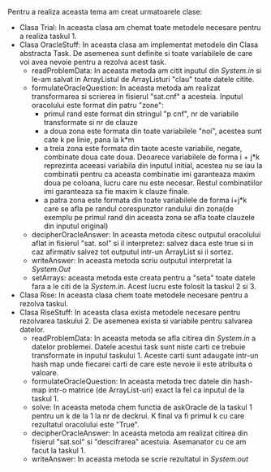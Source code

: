 Pentru a realiza aceasta tema am creat urmatoarele clase:

- Clasa Trial:
    In aceasta clasa am chemat toate metodele necesare pentru a realiza taskul 1.
- Clasa OracleStuff:
    In aceasta clasa am implementat metodele din Clasa abstracta Task. De asemenea sunt definite 
  si toate variabilele de care voi avea nevoie pentru a rezolva acest task.
  - readProblemData:
    In aceasta metoda am citit inputul din _System.in_ si le-am salvat in ArrayListul de 
  ArrayListuri "clau" toate datele citite.
  - formulateOracleQuestion:
    In aceasta metoda am realizat transformarea si scrierea in fisierul "sat.cnf" a acesteia. 
  Inputul oracolului este format din patru "zone":
    - primul rand este format din stringul "p cnf", nr de variabile transformate si nr de clauze
    - a doua zona este formata din toate variabilele "noi", acestea sunt cate k pe linie, pana 
      la k*m
    - a treia zona este formata din taote aceste variabile, negate, combinate doua cate doua. 
    Deoarece variabilele de forma i + j*k reprezinta aceeasi variabila din inputul initial, 
    acestea nu se iau la combinatii pentru ca aceasta combinatie imi garanteaza maxim doua pe 
    coloana, lucru care nu este necesar. Restul combinatiilor imi garanteaza sa fie maxim k 
    clauze finale.
    - a patra zona este formata din toate variabilele de forma i+j*k care se afla pe randul 
    corespunztor randului din zona(de exemplu pe primul rand din aceasta zona se afla toate 
    clauzele din inputul original)
  - decipherOracleAnswer: In aceasta metoda citesc outputul oracolului aflat in fisierul "sat.
    sol" si il interpretez: salvez daca este true si in caz afirmativ salvez tot outputul 
    intr-un ArrayList si il sortez.
  - writeAnswer: In aceasta metoda scriu outputul interpretat la _System.Out_
  - setArrays: aceasta metoda este creata pentru a "seta" toate datele fara a le citi de la 
    _System.in_. Acest lucru este folosit la taskul 2 si 3.
- Clasa Rise: In aceasta clasa chem toate metodele necesare pentru a rezolva taskul.
- Clasa RiseStuff: 
   In aceasta clasa exista metodele necesare pentru rezolvarea taskului 2. De asemenea exista si 
  variabile pentru salvarea datelor.
    -  readProblemData: In aceasta metoda se afla citirea din _System.in_ a datelor problemei. 
       Datele acestui task sunt niste carti ce trebuie transformate in inputul taskului 1. 
       Aceste carti sunt adaugate intr-un hash map unde fiecarei carti de care este nevoie ii 
       este atribuita o valoare.
    - formulateOracleQuestion: In aceasta metoda trec datele din hash-map intr-o matrice (de 
      ArrayList-uri) exact la fel ca inputul de la taskul 1.
    - solve: In aceasta metoda chem functia de askOracle de la taskul 1 pentru un k de la 1 la 
      nr de deckrui. K final va fi primul k cu care rezultatul oracolului este "True".
    - decipherOracleAnswer: In aceasta metoda am realizat citirea din fisierul "sat.sol" si 
      "descifrarea" acestuia. Asemanator cu ce am facut la taskul 1.
    - writeAnswer: In aceasta metoda se scrie rezultatul in _System.out_